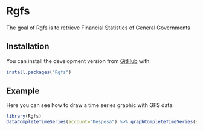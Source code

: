 
# Rgfs

<!-- badges: start -->
<!-- badges: end -->

The goal of Rgfs is to retrieve Financial Statistics of General Governments

## Installation

You can install the development version from [GitHub](https://github.com/) with:

``` r
install.packages("Rgfs")
```

## Example

Here you can see how to draw a time series graphic with GFS data:

``` r
library(Rgfs)
dataCompleteTimeSeries(account="Despesa") %>% graphCompleteTimeSeries(selected_country="Brasil", text_max = FALSE )
```

